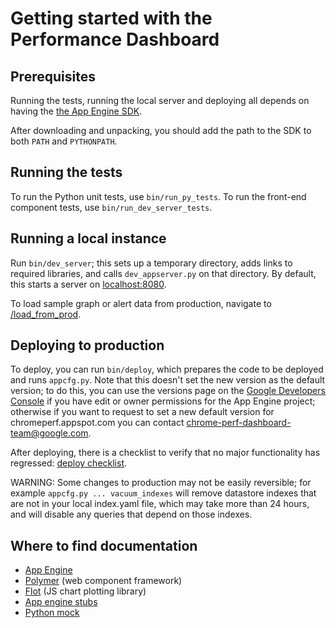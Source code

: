 # Getting started with the Performance Dashboard

## Prerequisites

Running the tests, running the local server and
deploying all depends on having the [the App Engine
SDK](https://cloud.google.com/appengine/downloads).

After downloading and unpacking, you should add the path to the SDK to
both `PATH` and `PYTHONPATH`.

## Running the tests

To run the Python unit tests, use `bin/run_py_tests`. To run the front-end
component tests, use `bin/run_dev_server_tests`.

## Running a local instance

Run `bin/dev_server`; this sets up a temporary directory, adds links to
required libraries, and calls `dev_appserver.py` on that directory.  By
default, this starts a server on [localhost:8080](http://localhost:8080/).

To load sample graph or alert data from production, navigate to
[/load\_from\_prod](http://localhost:8080/load_from_prod).

## Deploying to production

To deploy, you can run `bin/deploy`, which prepares the
code to be deployed and runs `appcfg.py`. Note that this
doesn't set the new version as the default version; to do
this, you can use the versions page on the [Google Developers
Console](https://console.developers.google.com/) if you have edit or
owner permissions for the App Engine project; otherwise if you want to
request to set a new default version for chromeperf.appspot.com you can
contact chrome-perf-dashboard-team@google.com.

After deploying, there is a checklist to verify that no major functionality
has regressed: [deploy checklist](/dashboard/deploy-checklist.md).

WARNING: Some changes to production may not be easily reversible; for
example `appcfg.py ... vacuum_indexes` will remove datastore indexes that
are not in your local index.yaml file, which may take more than 24 hours,
and will disable any queries that depend on those indexes.

## Where to find documentation

- [App Engine](https://developers.google.com/appengine/docs/python/)
- [Polymer](http://www.polymer-project.org/) (web component framework)
- [Flot](http://flotcharts.org/) (JS chart plotting library)
- [App engine stubs](https://developers.google.com/appengine/docs/python/tools/localunittesting)
- [Python mock](http://www.voidspace.org.uk/python/mock/)
